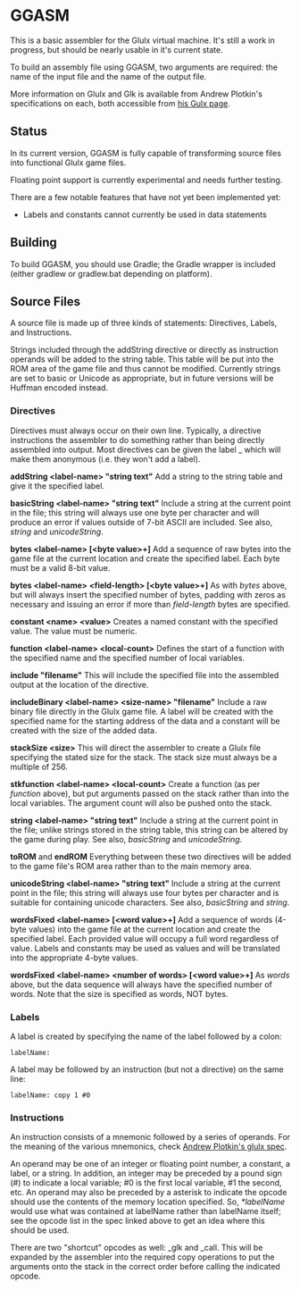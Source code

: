 # GGASM

This is a basic assembler for the Glulx virtual machine. It's still a work in progress, but should be nearly usable in it's current state.

To build an assembly file using GGASM, two arguments are required: the name of the input file and the name of the output file.

More information on Glulx and Glk is available from Andrew Plotkin's specifications on each, both accessible from [his Gulx page](http://www.eblong.com/zarf/glulx/).

## Status

In its current version, GGASM is fully capable of transforming source files into functional Glulx game files.

Floating point support is currently experimental and needs further testing.

There are a few notable features that have not yet been implemented yet:

* Labels and constants cannot currently be used in data statements

## Building

To build GGASM, you should use Gradle; the Gradle wrapper is included (either gradlew or gradlew.bat depending on platform).

## Source Files

A source file is made up of three kinds of statements: Directives, Labels, and Instructions.

Strings included through the addString directive or directly as instruction operands will be added to the string table. This table will be put into the ROM area of the game file and thus cannot be modified. Currently strings are set to basic or Unicode as appropriate, but in future versions will be Huffman encoded instead.

### Directives

Directives must always occur on their own line. Typically, a directive instructions the assembler to do something rather than being directly assembled into output. Most directives can be given the label _ which will make them anonymous (i.e. they won't add a label).

**addString \<label-name\> "string text"** Add a string to the string table and give it the specified label.

**basicString \<label-name\> "string text"** Include a string at the current point in the file; this string will always use one byte per character and will produce an error if values outside of 7-bit ASCII are included. See also, *string* and *unicodeString*.

**bytes \<label-name\> [\<byte value\>+]** Add a sequence of raw bytes into the game file at the current location and create the specified label. Each byte must be a valid 8-bit value.

**bytes \<label-name\> \<field-length\> [\<byte value\>+]** As with *bytes* above, but will always insert the specified number of bytes, padding with zeros as necessary and issuing an error if more than *field-length* bytes are specified.

**constant \<name\> \<value\>** Creates a named constant with the specified value. The value must be numeric.

**function \<label-name\> \<local-count\>** Defines the start of a function with the specified name and the specified number of local variables.

**include "filename"** This will include the specified file into the assembled output at the location of the directive.

**includeBinary \<label-name\> \<size-name\> "filename"** Include a raw binary file directly in the Glulx game file. A label will be created with the specified name for the starting address of the data and a constant will be created with the size of the added data.

**stackSize \<size\>** This will direct the assembler to create a Glulx file specifying the stated size for the stack. The stack size must always be a multiple of 256.

**stkfunction \<label-name\> \<local-count\>** Create a function (as per *function* above), but put arguments passed on the stack rather than into the local variables. The argument count will also be pushed onto the stack.

**string \<label-name\> "string text"** Include a string at the current point in the file; unlike strings stored in the string table, this string can be altered by the game during play. See also, *basicString* and *unicodeString*.

**toROM** and **endROM** Everything between these two directives will be added to the game file's ROM area rather than to the main memory area.

**unicodeString \<label-name\> "string text"** Include a string at the current point in the file; this string will always use four bytes per character and is suitable for containing unicode characters. See also, *basicString* and *string*.

**wordsFixed \<label-name\> [\<word value\>+]** Add a sequence of words (4-byte values) into the game file at the current location and create the specified label. Each provided value will occupy a full word regardless of value. Labels and constants may be used as values and will be translated into the appropriate 4-byte values.

**wordsFixed \<label-name\> \<number of words\> [\<word value\>+]** As *words* above, but the data sequence will always have the specified number of words. Note that the size is specified as words, NOT bytes.

### Labels

A label is created by specifying the name of the label followed by a colon:

```
labelName:
```

A label may be followed by an instruction (but not a directive) on the same line:

```
labelName: copy 1 #0
```

### Instructions

An instruction consists of a mnemonic followed by a series of operands. For the meaning of the various mnemonics, check [Andrew Plotkin's glulx spec](http://www.eblong.com/zarf/glulx/glulx-spec.html).

An operand may be one of an integer or floating point number, a constant, a label, or a string. In addition, an integer may be preceded by a pound sign (#) to indicate a local variable; #0 is the first local variable, #1 the second, etc. An operand may also be preceded by a asterisk to indicate the opcode should use the contents of the memory location specified. So, _\*labelName_ would use what was contained at labelName rather than labelName itself; see the opcode list in the spec linked above to get an idea where this should be used.

There are two "shortcut" opcodes as well: \_glk and \_call. This will be expanded by the assembler into the required copy operations to put the arguments onto the stack in the correct order before calling the indicated opcode.
